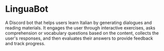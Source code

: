 # LinguaBot
A Discord bot that helps users learn Italian by generating dialogues and reading materials. It engages the user through interactive exercises, asks comprehension or vocabulary questions based on the content, collects the user's responses, and then evaluates their answers to provide feedback and track progress.
